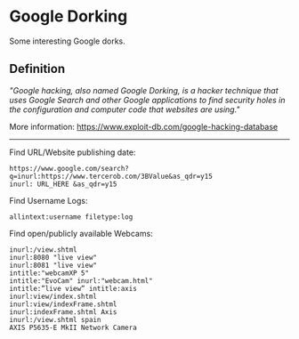 # Google Dorking
Some interesting Google dorks.

## Definition
_"Google hacking, also named Google Dorking, is a hacker technique that uses Google Search and other Google applications to find security holes in the configuration and computer code that websites are using."_

More information:  https://www.exploit-db.com/google-hacking-database

***

Find URL/Website publishing date:
```
https://www.google.com/search?q=inurl:https://www.tercerob.com/3BValue&as_qdr=y15
inurl: URL_HERE &as_qdr=y15
```

Find Username Logs:
```
allintext:username filetype:log
```

Find open/publicly available Webcams:
```
inurl:/view.shtml
inurl:8080 "live view"
inurl:8081 "live view"
intitle:"webcamXP 5"
intitle:"EvoCam" inurl:"webcam.html"
intitle:”live view” intitle:axis
inurl:view/index.shtml
inurl:view/indexFrame.shtml
inurl:indexFrame.shtml Axis
inurl:/view.shtml spain
AXIS P5635-E MkII Network Camera
```
